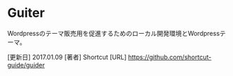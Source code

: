 # Guiter
Wordpressのテーマ販売用を促進するためのローカル開発環境とWordpressテーマ。

[更新日] 2017.01.09
[著者] Shortcut
[URL] https://github.com/shortcut-guide/guider

